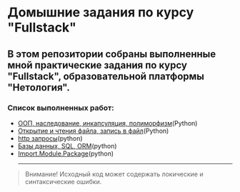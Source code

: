# Домышние задания по курсу "Fullstack"

## В этом репозитории собраны **выполненные мной** практические задания по курсу "Fullstack", образовательной платформы "Нетология". 

### Список выполненных работ: 
- [ООП, наследование, инкапсуляция, полиморфизм](https://github.com/STian-88/Netology_HW/blob/main/hw_oop.py)(Python)
- [Открытие и чтения файла, запись в файл](https://github.com/STian-88/Netology_HW/tree/main/hw_open_read)(Python)
- [http запросы](https://github.com/STian-88/Netology_Home_Work/tree/main/hw_requests)(python)
- [Базы данных, SQL, ORM](https://github.com/STian-88/netology_hw/tree/main/db)(python)
- [Import.Module.Package](https://github.com/STian-88/netology_hw/tree/main/hw_Import.%20Module.%20Package)(python)
  ***
> Внимание! 
 Исходный код может содержать локические и синтаксические ошибки.